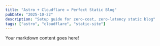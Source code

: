 ```yaml
---
title: "Astro + Cloudflare = Perfect Static Blog"
pubDate: "2025-10-22"
description: "Setup guide for zero-cost, zero-latency static blog"
tags: ["astro", "cloudflare", "static-site"]
---
```


Your markdown content goes here!
